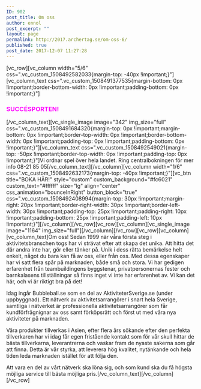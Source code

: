```yaml
---
ID: 902
post_title: Om oss
author: ennol
post_excerpt: ""
layout: page
permalink: http://2017.archertag.se/om-oss-6/
published: true
post_date: 2017-12-07 11:27:28
---
```

[vc_row][vc_column width="5/6" css=".vc_custom_1508492582033{margin-top: -40px !important;}"][vc_column_text css=".vc_custom_1508491377535{margin-bottom: 0px !important;border-bottom-width: 0px !important;padding-bottom: 0px !important;}"]
<h3><span style="color: #ff00ff;"><strong>SUCCÉSPORTEN!</strong></span></h3>
[/vc_column_text][vc_single_image image="342" img_size="full" css=".vc_custom_1508491684320{margin-top: 0px !important;margin-bottom: 0px !important;border-top-width: 0px !important;border-bottom-width: 0px !important;padding-top: 0px !important;padding-bottom: 0px !important;}"][vc_column_text css=".vc_custom_1508492549021{margin-top: -50px !important;border-top-width: 0px !important;padding-top: 0px !important;}"]Vi ordnar spel över hela landet. Ring centralbokningen för mer info 08-21 85 05[/vc_column_text][/vc_column][vc_column width="1/6" css=".vc_custom_1508492632173{margin-top: -40px !important;}"][vc_btn title="BOKA HÄR!" style="custom" custom_background="#fc6021" custom_text="#ffffff" size="lg" align="center" css_animation="bounceInRight" button_block="true" css=".vc_custom_1508492408994{margin-top: 30px !important;margin-right: 20px !important;border-right-width: 30px !important;border-left-width: 30px !important;padding-top: 25px !important;padding-right: 10px !important;padding-bottom: 25px !important;padding-left: 10px !important;}"][/vc_column][/vc_row][vc_row][vc_column][vc_single_image image="1164" img_size="full"][/vc_column][/vc_row][vc_row][vc_column][vc_column_text]Om oss!
Sedan 1999 när våra första steg i aktivitetsbranschen togs har vi strävat efter att skapa det unika. Att hitta det där andra inte har, gör eller tänker på.
Unik i dess rätta bemärkelse helt enkelt, något du bara kan få av oss, eller från oss.
Med dessa egenskaper har vi satt flera spår på marknaden, både små och stora. Vi har gedigen erfarenhet från teambuildingens byggstenar, privatpersonernas fester och barnkalasens tillställningar så finns inget vi inte har erfarenhet av. Vi kan det här, och vi är riktigt bra på det!

Idag ingår Bubbleball.se som en del av AktiviteterSverige.se (under uppbyggnad). Ett nätverk av aktivitetsarrangörer i snart hela Sverige, samtliga i nätverket är professionella aktivitetsarrangörer som får kundförfrågnignar av oss samt förköpsrätt och först ut med våra nya aktiviteter på marknaden.

Våra produkter tillverkas i Asien, efter flera års sökande efter den perfekta tillverkaren har vi idag får egen fristående kontakt som för vår skull hittar de bästa tillverkarna, leverantrerna och vaskar fram de nyaste sakerna som går att finna.
Detta är vår styrka, att leverera hög kvalitet, nytänkande och hela tiden leda marknaden istället för att följa den.

Att vara en del av vårt nätverk ska löna sig, och som kund ska du få högsta möjliga service till bästa möjliga pris.[/vc_column_text][/vc_column][/vc_row]
